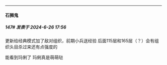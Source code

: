 ﻿
*****

####  石狮鬼  
##### 147#       发表于 2024-6-26 17:56

更新给经典模式加了敌对组织，前期小兵送经验 后面115层和165层（？）会有组织头目杀过来还有点强度的

能看到玛俐了 玛俐真是萌萌哒

